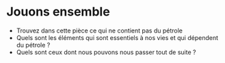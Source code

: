 # Jouons ensemble

<ul>
  <li class="fragment">
    Trouvez dans cette pièce ce qui ne contient pas du pétrole
  </li>
  <li class="fragment">
    Quels sont les éléments qui sont essentiels à nos vies et qui
    dépendent du pétrole ?
  </li>
  <li class="fragment">
    Quels sont ceux dont nous pouvons nous passer tout de suite ?
  </li>
</ul>
